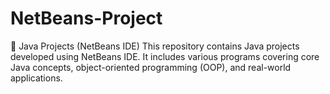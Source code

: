 # NetBeans-Project
📌 Java Projects (NetBeans IDE) This repository contains Java projects developed using NetBeans IDE. It includes various programs covering core Java concepts, object-oriented programming (OOP), and real-world applications.
